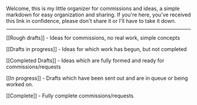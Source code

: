 Welcome, this is my little organizer for commissions and ideas, a simple markdown for easy organization and sharing.
If you're here, you've received this link in confidence, please don't share it or I'll have to take it down.

---

[[Rough drafts]] - Ideas for commissions, no real work, simple concepts

[[Drafts in progress]] - Ideas for which work has begun, but not completed

[[Completed Drafts]] - Ideas which are fully formed and ready for commissions/requests

[[In progress]] - Drafts which have been sent out and are in queue or being worked on.

[[Complete]] - Fully complete commissions/requests
